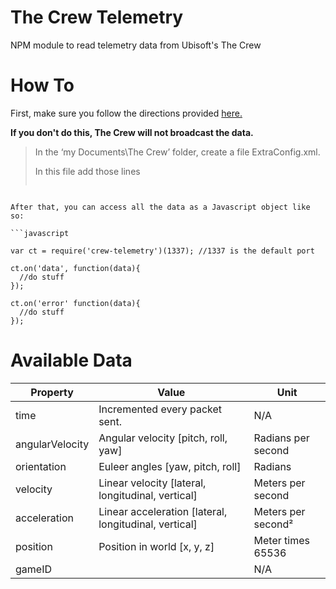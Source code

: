 The Crew Telemetry
================

NPM module to read telemetry data from Ubisoft's The Crew

How To
======
First, make sure you follow the directions provided [here.](http://forums.ubi.com/showthread.php/966396-MOTION-RIG-GUIDE-Telemetry-Ouput-for-PC-VERSION?s=59b64a9b95b61c12566101189aac8154)

**If you don't do this, The Crew will not broadcast the data.**

>In the ‘my Documents\The Crew’ folder, create a file ExtraConfig.xml.
>
>In this file add those lines
>```xml
<ExtraConfig
  phys_out_sim="127.0.0.1:1337"
  phys_out_sim_rate="3"
  phys_out_nitro_lean="0.5"
  />
```

After that, you can access all the data as a Javascript object like so:

```javascript

var ct = require('crew-telemetry')(1337); //1337 is the default port

ct.on('data', function(data){
  //do stuff
});

ct.on('error' function(data){
  //do stuff
});
```
Available Data
==============
Property        | Value                                                 | Unit
----------------|-------------------------------------------------------|--------------------
time            | Incremented every packet sent.                        | N/A
angularVelocity | Angular velocity [pitch, roll, yaw]                   | Radians per second
orientation     | Euleer angles [yaw, pitch, roll]                      | Radians
velocity        | Linear velocity [lateral, longitudinal, vertical]     | Meters per second
acceleration    | Linear acceleration [lateral, longitudinal, vertical] | Meters per second²
position        | Position in world [x, y, z]                           | Meter times 65536
gameID          |                                                       | N/A
